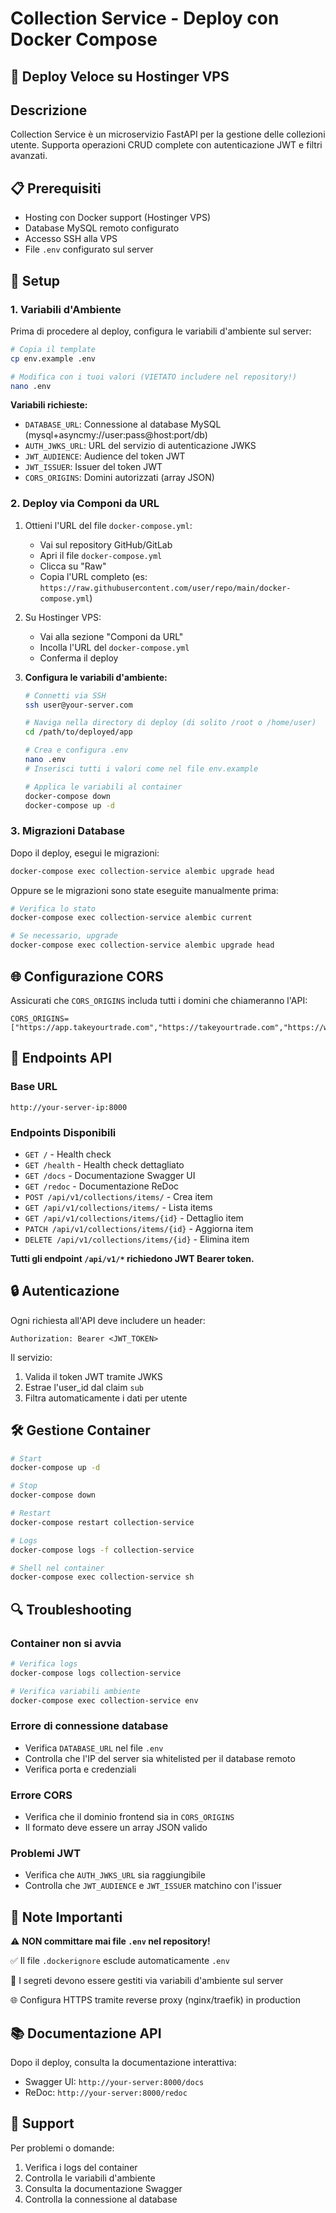 # Collection Service - Deploy con Docker Compose

## 🚀 Deploy Veloce su Hostinger VPS

## Descrizione

Collection Service è un microservizio FastAPI per la gestione delle collezioni utente. Supporta operazioni CRUD complete con autenticazione JWT e filtri avanzati.

## 📋 Prerequisiti

- Hosting con Docker support (Hostinger VPS)
- Database MySQL remoto configurato
- Accesso SSH alla VPS
- File `.env` configurato sul server

## 🔧 Setup

### 1. Variabili d'Ambiente

Prima di procedere al deploy, configura le variabili d'ambiente sul server:

```bash
# Copia il template
cp env.example .env

# Modifica con i tuoi valori (VIETATO includere nel repository!)
nano .env
```

**Variabili richieste:**
- `DATABASE_URL`: Connessione al database MySQL (mysql+asyncmy://user:pass@host:port/db)
- `AUTH_JWKS_URL`: URL del servizio di autenticazione JWKS
- `JWT_AUDIENCE`: Audience del token JWT
- `JWT_ISSUER`: Issuer del token JWT
- `CORS_ORIGINS`: Domini autorizzati (array JSON)

### 2. Deploy via Componi da URL

1. Ottieni l'URL del file `docker-compose.yml`:
   - Vai sul repository GitHub/GitLab
   - Apri il file `docker-compose.yml`
   - Clicca su "Raw"
   - Copia l'URL completo (es: `https://raw.githubusercontent.com/user/repo/main/docker-compose.yml`)

2. Su Hostinger VPS:
   - Vai alla sezione "Componi da URL"
   - Incolla l'URL del `docker-compose.yml`
   - Conferma il deploy

3. **Configura le variabili d'ambiente:**
   ```bash
   # Connetti via SSH
   ssh user@your-server.com
   
   # Naviga nella directory di deploy (di solito /root o /home/user)
   cd /path/to/deployed/app
   
   # Crea e configura .env
   nano .env
   # Inserisci tutti i valori come nel file env.example
   
   # Applica le variabili al container
   docker-compose down
   docker-compose up -d
   ```

### 3. Migrazioni Database

Dopo il deploy, esegui le migrazioni:

```bash
docker-compose exec collection-service alembic upgrade head
```

Oppure se le migrazioni sono state eseguite manualmente prima:

```bash
# Verifica lo stato
docker-compose exec collection-service alembic current

# Se necessario, upgrade
docker-compose exec collection-service alembic upgrade head
```

## 🌐 Configurazione CORS

Assicurati che `CORS_ORIGINS` includa tutti i domini che chiameranno l'API:

```env
CORS_ORIGINS=["https://app.takeyourtrade.com","https://takeyourtrade.com","https://www.takeyourtrade.com"]
```

## 📡 Endpoints API

### Base URL
`http://your-server-ip:8000`

### Endpoints Disponibili
- `GET /` - Health check
- `GET /health` - Health check dettagliato
- `GET /docs` - Documentazione Swagger UI
- `GET /redoc` - Documentazione ReDoc
- `POST /api/v1/collections/items/` - Crea item
- `GET /api/v1/collections/items/` - Lista items
- `GET /api/v1/collections/items/{id}` - Dettaglio item
- `PATCH /api/v1/collections/items/{id}` - Aggiorna item
- `DELETE /api/v1/collections/items/{id}` - Elimina item

**Tutti gli endpoint `/api/v1/*` richiedono JWT Bearer token.**

## 🔒 Autenticazione

Ogni richiesta all'API deve includere un header:
```
Authorization: Bearer <JWT_TOKEN>
```

Il servizio:
1. Valida il token JWT tramite JWKS
2. Estrae l'user_id dal claim `sub`
3. Filtra automaticamente i dati per utente

## 🛠️ Gestione Container

```bash
# Start
docker-compose up -d

# Stop
docker-compose down

# Restart
docker-compose restart collection-service

# Logs
docker-compose logs -f collection-service

# Shell nel container
docker-compose exec collection-service sh
```

## 🔍 Troubleshooting

### Container non si avvia
```bash
# Verifica logs
docker-compose logs collection-service

# Verifica variabili ambiente
docker-compose exec collection-service env
```

### Errore di connessione database
- Verifica `DATABASE_URL` nel file `.env`
- Controlla che l'IP del server sia whitelisted per il database remoto
- Verifica porta e credenziali

### Errore CORS
- Verifica che il dominio frontend sia in `CORS_ORIGINS`
- Il formato deve essere un array JSON valido

### Problemi JWT
- Verifica che `AUTH_JWKS_URL` sia raggiungibile
- Controlla che `JWT_AUDIENCE` e `JWT_ISSUER` matchino con l'issuer

## 📝 Note Importanti

⚠️ **NON committare mai file `.env` nel repository!**

✅ Il file `.dockerignore` esclude automaticamente `.env`

🔐 I segreti devono essere gestiti via variabili d'ambiente sul server

🌐 Configura HTTPS tramite reverse proxy (nginx/traefik) in production

## 📚 Documentazione API

Dopo il deploy, consulta la documentazione interattiva:
- Swagger UI: `http://your-server:8000/docs`
- ReDoc: `http://your-server:8000/redoc`

## 🤝 Support

Per problemi o domande:
1. Verifica i logs del container
2. Controlla le variabili d'ambiente
3. Consulta la documentazione Swagger
4. Controlla la connessione al database


